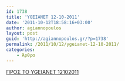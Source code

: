 ```yaml
---
id: 1738
title: 'YGEIANET 12-10-2011'
date: '2011-10-12T18:58:16+03:00'
author: agiannopoulos
layout: post
guid: 'http://agiannopoulos.gr/?p=1738'
permalink: /2011/10/12/ygeianet-12-10-2011/
categories:
    - Άρθρα
---
```


[ΠΡΟΣ ΤΟ YGEIANET 12102011](http://localhost:8000/wp-content/uploads/2012/04/cf80cf81cebfcf83-cf84cebf-ygeianet-12102011.doc)